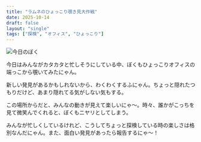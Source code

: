 ```yaml
---
title: "ラムネのひょっこり覗き見大作戦"
date: 2025-10-14
draft: false
layout: "single"
tags: ["探検", "オフィス", "ひょっこり"]
---
```


![今日のぼく](/images/cat-2025-10-14T11-03-10.jpg)

今日はみんながカタカタと忙しそうにしている中、ぼくもひょっこりオフィスの端っこから覗いてみたにゃん。 

新しい発見があるかもしれないから、わくわくするふにゃん。ちょっと隠れたつもりだけど、あまり隠れてる気がしない気もする。

この場所からだと、みんなの動きが見えて楽しいにゃ〜。時々、誰かがこっちを見て微笑んでくれると、ぼくもニヤリとしてしまう。

みんなが忙しくしているけれど、こうしてちょっと探検している時の楽しさは格別なんだにゃん。また、面白い発見があったら報告するにゃ〜！